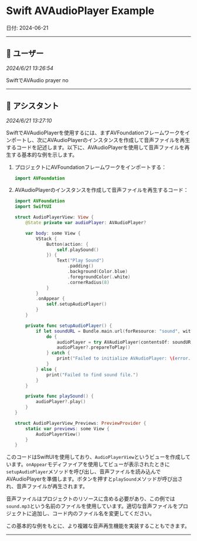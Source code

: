 # Swift AVAudioPlayer Example

日付: 2024-06-21

---

## 👤 ユーザー
*2024/6/21 13:26:54*

SwiftでAVAudio prayer no

---

## 🤖 アシスタント
*2024/6/21 13:27:10*

SwiftでAVAudioPlayerを使用するには、まずAVFoundationフレームワークをインポートし、次にAVAudioPlayerのインスタンスを作成して音声ファイルを再生するコードを記述します。以下に、AVAudioPlayerを使用して音声ファイルを再生する基本的な例を示します。

1. プロジェクトにAVFoundationフレームワークをインポートする：
   ```swift
   import AVFoundation
   ```

2. AVAudioPlayerのインスタンスを作成して音声ファイルを再生するコード：

   ```swift
   import AVFoundation
   import SwiftUI

   struct AudioPlayerView: View {
       @State private var audioPlayer: AVAudioPlayer?

       var body: some View {
           VStack {
               Button(action: {
                   self.playSound()
               }) {
                   Text("Play Sound")
                       .padding()
                       .background(Color.blue)
                       .foregroundColor(.white)
                       .cornerRadius(8)
               }
           }
           .onAppear {
               self.setupAudioPlayer()
           }
       }

       private func setupAudioPlayer() {
           if let soundURL = Bundle.main.url(forResource: "sound", withExtension: "mp3") {
               do {
                   audioPlayer = try AVAudioPlayer(contentsOf: soundURL)
                   audioPlayer?.prepareToPlay()
               } catch {
                   print("Failed to initialize AVAudioPlayer: \(error.localizedDescription)")
               }
           } else {
               print("Failed to find sound file.")
           }
       }

       private func playSound() {
           audioPlayer?.play()
       }
   }

   struct AudioPlayerView_Previews: PreviewProvider {
       static var previews: some View {
           AudioPlayerView()
       }
   }
   ```

このコードはSwiftUIを使用しており、`AudioPlayerView`というビューを作成しています。`onAppear`モディファイアを使用してビューが表示されたときに`setupAudioPlayer`メソッドを呼び出し、音声ファイルを読み込んでAVAudioPlayerを準備します。ボタンを押すと`playSound`メソッドが呼び出され、音声ファイルが再生されます。

音声ファイルはプロジェクトのリソースに含める必要があり、この例では`sound.mp3`という名前のファイルを使用しています。適切な音声ファイルをプロジェクトに追加し、コード内のファイル名を変更してください。

この基本的な例をもとに、より複雑な音声再生機能を実装することもできます。

---
